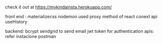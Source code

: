 check it out at https://mykindainsta.herokuapp.com/


front end :
   materializecss
   nodemon 
   used proxy method of react 
   conext api 
   useHistory
   

backend:
   bcrypt
   sendgrid to send email
   jwt token for authentication
   apis:
       refer instaclone postman 
